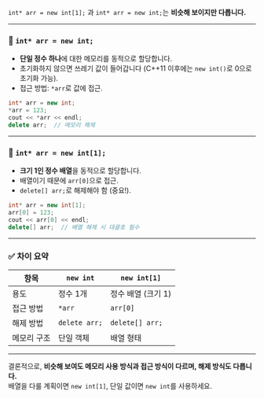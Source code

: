 
`int* arr = new int[1];` 과 `int* arr = new int;`는 **비슷해 보이지만 다릅니다.**  

---

### 🔹 `int* arr = new int;`

- **단일 정수 하나**에 대한 메모리를 동적으로 할당합니다.
- 초기화하지 않으면 쓰레기 값이 들어갑니다 (C++11 이후에는 `new int()`로 0으로 초기화 가능).
- 접근 방법: `*arr`로 값에 접근.

```cpp
int* arr = new int;
*arr = 123;
cout << *arr << endl;
delete arr;  // 메모리 해제
```

---

### 🔹 `int* arr = new int[1];`

- **크기 1인 정수 배열**을 동적으로 할당합니다.
- 배열이기 때문에 `arr[0]`으로 접근.
- `delete[] arr;`로 해제해야 함 (중요!).

```cpp
int* arr = new int[1];
arr[0] = 123;
cout << arr[0] << endl;
delete[] arr;  // 배열 해제 시 대괄호 필수
```

---

### ✅ 차이 요약

| 항목 | `new int` | `new int[1]` |
|------|-----------|---------------|
| 용도 | 정수 1개 | 정수 배열 (크기 1) |
| 접근 방법 | `*arr` | `arr[0]` |
| 해제 방법 | `delete arr;` | `delete[] arr;` |
| 메모리 구조 | 단일 객체 | 배열 형태  |

---

결론적으로, **비슷해 보여도 메모리 사용 방식과 접근 방식이 다르며, 해제 방식도 다릅니다.**  
배열을 다룰 계획이면 `new int[1]`, 단일 값이면 `new int`를 사용하세요.

